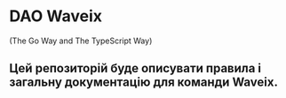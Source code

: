 # DAO Waveix

(The Go Way and The TypeScript Way)

## Цей репозиторій буде описувати правила і загальну документацію для команди Waveix.
